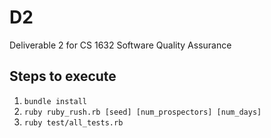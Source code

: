 # D2
Deliverable 2 for CS 1632 Software Quality Assurance

## Steps to execute
1. `bundle install`
2. `ruby ruby_rush.rb [seed] [num_prospectors] [num_days]`
3. `ruby test/all_tests.rb`
